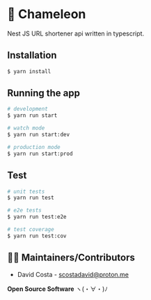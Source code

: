 # 🦎 Chameleon
Nest JS URL shortener api written in typescript.

<!-- ## Table of contents
1. Requirements
2. Getting Started
3. Troubleshooting
4. FAQ
5. Maintainers/Contributors
6. License -->

<!-- ## ✔️ Requirements

* Requirement 1
* Requirement 2
* Requirement 3

Bla bla bla.

* Requirement 1
```bash
 sudo apt install req1
```
* Requirement 2
```bash
 sudo apt install req2
```
* Requirement 3
```bash
 sudo apt install req3
``` -->

<!-- ## ⌨️ Getting Started

1. Describe the installation of the packages
2. How to run -->

<!-- ## ✔️ Troubleshooting

 * If ..., check the following:
  - Change A
  - Change B -->

<!-- ## 🤔 FAQ

Q: Question.

A: Answer. -->



## Installation

```bash
$ yarn install
```

## Running the app

```bash
# development
$ yarn run start

# watch mode
$ yarn run start:dev

# production mode
$ yarn run start:prod
```

## Test

```bash
# unit tests
$ yarn run test

# e2e tests
$ yarn run test:e2e

# test coverage
$ yarn run test:cov
```

## 👨‍💻 Maintainers/Contributors

* David Costa - [scostadavid@proton.me](mailto:scostadavid@proton.me)

<!-- ## 📝 License

This project is licensed under the MIT GENERAL PUBLIC LICENSE - see the [LICENSE](LICENSE) file for more details. -->

**Open Source Software** ヽ(・∀・)ﾉ
